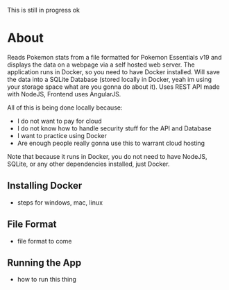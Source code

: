 This is still in progress ok

# About

Reads Pokemon stats from a file formatted for Pokemon Essentials v19 and displays the data on a webpage via a self hosted web server. The application runs in Docker, so you need to have Docker installed. Will save the data into a SQLite Database (stored locally in Docker, yeah im using your storage space what are you gonna do about it). Uses REST API made with NodeJS, Frontend uses AngularJS.

All of this is being done locally because:
- I do not want to pay for cloud
- I do not know how to handle security stuff for the API and Database
- I want to practice using Docker
- Are enough people really gonna use this to warrant cloud hosting

Note that because it runs in Docker, you do not need to have NodeJS, SQLite, or any other dependencies installed, just Docker.

## Installing Docker

- steps for windows, mac, linux

## File Format

- file format to come

## Running the App

- how to run this thing


